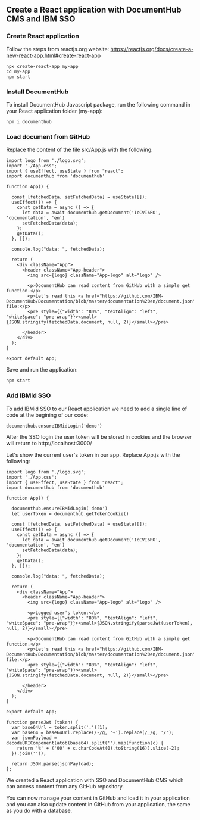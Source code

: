 ## Create a React application with DocumentHub CMS and IBM SSO


### Create React application

Follow the steps from reactjs.org website: https://reactjs.org/docs/create-a-new-react-app.html#create-react-app

```
npx create-react-app my-app
cd my-app
npm start
```


### Install DocumentHub

To install DocumentHub Javascript package, run the following command in your React application folder (my-app):

```
npm i documenthub
```


### Load document from GitHub

Replace the content of the file src/App.js with the following:

```
import logo from './logo.svg';
import './App.css';
import { useEffect, useState } from "react";
import documenthub from 'documenthub'

function App() {

  const [fetchedData, setFetchedData] = useState([]);
  useEffect(() => {
    const getData = async () => {
      let data = await documenthub.getDocument('IcCVI6RO', 'documentation', 'en')
      setFetchedData(data);
    };
    getData();
  }, []);

  console.log("data: ", fetchedData);

  return (
    <div className="App">
      <header className="App-header">
        <img src={logo} className="App-logo" alt="logo" />
								
        <p>DocumentHub can read content from GitHub with a simple get function.</p>
        <p>Let's read this <a href="https://github.com/IBM-DocumentHub/Documentation/blob/master/documentation%20en/document.json">document.json</a> file:</p>
        <pre style={{"width": "80%", "textAlign": "left", "whiteSpace": "pre-wrap"}}><small>{JSON.stringify(fetchedData.document, null, 2)}</small></pre>
				
      </header>
    </div>
  );
}

export default App;

```

Save and run the application:

```
npm start
```


### Add IBMid SSO

To add IBMid SSO to our React application we need to add a single line of code at the begining of our code:

```
documenthub.ensureIBMidLogin('demo')
```

After the SSO login the user token will be stored in cookies and the browser will return to http://localhost:3000/

Let's show the current user's token in our app. Replace App.js with the following:

```
import logo from './logo.svg';
import './App.css';
import { useEffect, useState } from "react";
import documenthub from 'documenthub'

function App() {

  documenthub.ensureIBMidLogin('demo')
  let userToken = documenthub.getTokenCookie()

  const [fetchedData, setFetchedData] = useState([]);
  useEffect(() => {
    const getData = async () => {
      let data = await documenthub.getDocument('IcCVI6RO', 'documentation', 'en')
      setFetchedData(data);
    };
    getData();
  }, []);

  console.log("data: ", fetchedData);

  return (
    <div className="App">
      <header className="App-header">
        <img src={logo} className="App-logo" alt="logo" />

        <p>Logged user's token:</p>
        <pre style={{"width": "80%", "textAlign": "left", "whiteSpace": "pre-wrap"}}><small>{JSON.stringify(parseJwt(userToken), null, 2)}</small></pre>

        <p>DocumentHub can read content from GitHub with a simple get function.</p>
        <p>Let's read this <a href="https://github.com/IBM-DocumentHub/Documentation/blob/master/documentation%20en/document.json">document.json</a> file:</p>
        <pre style={{"width": "80%", "textAlign": "left", "whiteSpace": "pre-wrap"}}><small>{JSON.stringify(fetchedData.document, null, 2)}</small></pre>

      </header>
    </div>
  );
}

export default App;

function parseJwt (token) {
  var base64Url = token.split('.')[1];
  var base64 = base64Url.replace(/-/g, '+').replace(/_/g, '/');
  var jsonPayload = decodeURIComponent(atob(base64).split('').map(function(c) {
    return '%' + ('00' + c.charCodeAt(0).toString(16)).slice(-2);
  }).join(''));

  return JSON.parse(jsonPayload);
};
```

We created a React application with SSO and DocumentHub CMS which can access content from any GitHub repository.

You can now manage your content in GitHub and load it in your application and you can also update content in GitHub from your application, the same as you do with a database.
